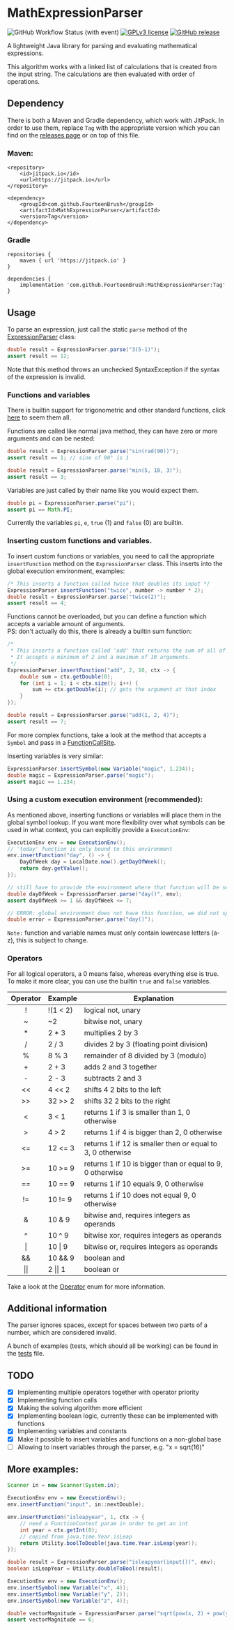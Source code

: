 # MathExpressionParser

![GitHub Workflow Status (with event)](https://img.shields.io/github/actions/workflow/status/FourteenBrush/MathExpressionParser/build.yml)
[![GPLv3 license](https://img.shields.io/badge/License-GPLv3-blue.svg?label=license)](http://perso.crans.org/besson/LICENSE.html)
[![GitHub release](https://img.shields.io/github/v/release/FourteenBrush/MathExpressionParser)](https://github.com/FourteenBrush/MathExpressionParser/releases)

A lightweight Java library for parsing and evaluating mathematical expressions.

This algorithm works with a linked list of calculations that is created from the input string.
The calculations are then evaluated with order of operations.

## Dependency

There is both a Maven and Gradle dependency, which work with JitPack. In order to use them, replace `Tag` with the appropriate version which you can find on the
[releases page](https://github.com/FourteenBrush/MathExpressionParser/releases) or on top of this file.

### Maven:

```
<repository>
    <id>jitpack.io</id>
    <url>https://jitpack.io</url>
</repository>
```
```
<dependency>
    <groupId>com.github.FourteenBrush</groupId>
    <artifactId>MathExpressionParser</artifactId>
    <version>Tag</version>
</dependency>
```

### Gradle

```
repositories {
    maven { url 'https://jitpack.io' }
}
```
```
dependencies {
    implementation 'com.github.FourteenBrush:MathExpressionParser:Tag'
}
```

## Usage

To parse an expression, just call the static `parse` method of the [ExpressionParser](core/src/main/java/me/fourteendoggo/mathexpressionparser/ExpressionParser.java) class:

```java
double result = ExpressionParser.parse("3(5-1)");
assert result == 12;
```

Note that this method throws an unchecked SyntaxException if the syntax of the expression is invalid.

### Functions and variables

There is builtin support for trigonometric and other standard functions, click
[here](core/src/main/java/me/fourteendoggo/mathexpressionparser/symbol/BuiltinSymbols.java) to seem them all.

Functions are called like normal java method, they can have zero or more arguments and can be nested:

```java
double result = ExpressionParser.parse("sin(rad(90))");
assert result == 1; // sine of 90° is 1
```

```java
double result = ExpressionParser.parse("min(5, 10, 3)");
assert result == 3;
```

Variables are just called by their name like you would expect them.

```java
double pi = ExpressionParser.parse("pi");
assert pi == Math.PI;
```

Currently the variables `pi`, `e`, `true` (1) and `false` (0) are builtin.

### Inserting custom functions and variables.

To insert custom functions or variables, you need to call the appropriate `insertFunction` method on the `ExpressionParser` class.
This inserts into the global execution environment, examples:

```java
/* This inserts a function called twice that doubles its input */
ExpressionParser.insertFunction("twice", number -> number * 2);
double result = ExpressionParser.parse("twice(2)");
assert result == 4;
```

Functions cannot be overloaded, but you can define a function which accepts a variable amount of arguments.  
PS: don't actually do this, there is already a builtin sum function:
```java
/* 
 * This inserts a function called 'add' that returns the sum of all of its arguments.
 * It accepts a minimum of 2 and a maximum of 10 arguments.
 */
ExpressionParser.insertFunction("add", 2, 10, ctx -> {
    double sum = ctx.getDouble(0);
    for (int i = 1; i < ctx.size(); i++) {
        sum += ctx.getDouble(i); // gets the argument at that index
    }   
});

double result = ExpressionParser.parse("add(1, 2, 4)");
assert result == 7;
```

For more complex functions, take a look at the method that accepts a `Symbol` and pass in a 
[FunctionCallSite](core/src/main/java/me/fourteendoggo/mathexpressionparser/function/FunctionCallSite.java).

Inserting variables is very similar:

```java
ExpressionParser.insertSymbol(new Variable("magic", 1.234));
double magic = ExpressionParser.parse("magic");
assert magic == 1.234;
```

### Using a custom execution environment (recommended):

As mentioned above, inserting functions or variables will place them in the global symbol lookup.
If you want more flexibility over what symbols can be used in what context, you can explicitly provide a
`ExecutionEnv`:

```java
ExecutionEnv env = new ExecutionEnv();
// 'today' function is only bound to this environment
env.insertFunction("day", () -> {
    DayOfWeek day = LocalDate.now().getDayOfWeek();
    return day.getValue();
});

// still have to provide the environment where that function will be searched for
double dayOfWeek = ExpressionParser.parse("day()", env); 
assert dayOfWeek >= 1 && dayOfWeek <= 7;

// ERROR: global environment does not have this function, we did not specify our own one so the global one is used
double error = ExpressionParser.parse("day()");
```

`Note:` function and variable names must only contain lowercase letters (a-z), this is subject to change.

### Operators

For all logical operators, a 0 means false, whereas everything else is true. To make it more clear, you can use
the builtin `true` and `false` variables.

| Operator | Example  | Explanation                                                |
|:--------:|----------|------------------------------------------------------------|
|    !     | !(1 < 2) | logical not, unary                                         |
|    ~     | ~2       | bitwise not, unary                                         |
|    *     | 2 * 3    | multiplies 2 by 3                                          |
|    /     | 2 / 3    | divides 2 by 3 (floating point division)                   |
|    %     | 8 % 3    | remainder of 8 divided by 3 (modulo)                       |
|    +     | 2 + 3    | adds 2 and 3 together                                      |
|    -     | 2 - 3    | subtracts 2 and 3                                          |
|    <<    | 4 << 2   | shifts 4 2 bits to the left                                |
|    >>    | 32 >> 2  | shifts 32 2 bits to the right                              |
|    <     | 3 < 1    | returns 1 if 3 is smaller than 1, 0 otherwise              |
|    >     | 4 > 2    | returns 1 if 4 is bigger than 2, 0 otherwise               |
|    <=    | 12 <= 3  | returns 1 if 12 is smaller then or equal to 3, 0 otherwise |
|    >=    | 10 >= 9  | returns 1 if 10 is bigger than or equal to 9, 0 otherwise  |
|    ==    | 10 == 9  | returns 1 if 10 equals 9, 0 otherwise                      |
|    !=    | 10 != 9  | returns 1 if 10 does not equal 9, 0 otherwise              |
|    &     | 10 & 9   | bitwise and, requires integers as operands                 |
|    ^     | 10 ^ 9   | bitwise xor, requires integers as operands                 |
|    \|    | 10 \| 9  | bitwise or, requires integers as operands                  |
|    &&    | 10 && 9  | boolean and                                                |
|   \|\|   | 2 \|\| 1 | boolean or                                                 |

Take a look at the [Operator](core/src/main/java/me/fourteendoggo/mathexpressionparser/token/Operator.java) enum for more information.

## Additional information

The parser ignores spaces, except for spaces between two parts of a number, which are considered invalid.

A bunch of examples (tests, which should all be working) can be found in the [tests](core/src/test/resources/positive-input.csv) file.

## TODO

- [x] Implementing multiple operators together with operator priority
- [x] Implementing function calls
- [x] Making the solving algorithm more efficient
- [x] Implementing boolean logic, currently these can be implemented with functions
- [x] Implementing variables and constants
- [x] Make it possible to insert variables and functions on a non-global base
- [ ] Allowing to insert variables through the parser, e.g. "x = sqrt(16)"

## More examples:

```java
Scanner in = new Scanner(System.in);

ExecutionEnv env = new ExecutionEnv();
env.insertFunction("input", in::nextDouble);

env.insertFunction("isleapyear", 1, ctx -> {
    // need a FunctionContext param in order to get an int
    int year = ctx.getInt(0); 
    // copied from java.time.Year.isLeap
    return Utility.boolToDouble(java.time.Year.isLeap(year));
});

double result = ExpressionParser.parse("isleapyear(input())", env);
boolean isLeapYear = Utility.doubleToBool(result);
```

```java
ExecutionEnv env = new ExecutionEnv();
env.insertSymbol(new Variable("x", 4));
env.insertSymbol(new Variable("y", 2));
env.insertSymbol(new Variable("z", 4));

double vectorMagnitude = ExpressionParser.parse("sqrt(pow(x, 2) + pow(y, 2) + pow(z, 2))", env);
assert vectorMagnitude == 6;
```